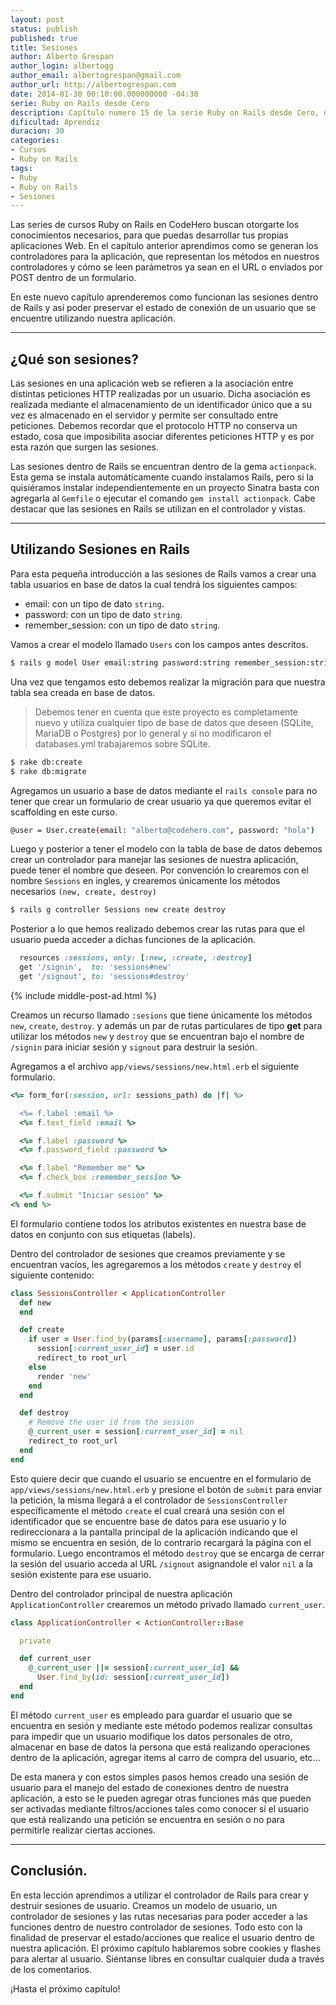 ```yaml
---
layout: post
status: publish
published: true
title: Sesiones
author: Alberto Grespan
author_login: albertogg
author_email: albertogrespan@gmail.com
author_url: http://albertogrespan.com
date: 2014-01-30 00:10:00.000000000 -04:30
serie: Ruby on Rails desde Cero
description: Capítulo numero 15 de la serie Ruby on Rails desde Cero, donde aprenderemos sobre sesiones, como crearlas y destruirlas para guardar el estado de un usuario
dificultad: Aprendiz
duracion: 30
categories:
- Cursos
- Ruby on Rails
tags:
- Ruby
- Ruby on Rails
- Sesiones
---
```

Las series de cursos Ruby on Rails en CodeHero buscan otorgarte los conocimientos necesarios, para que puedas desarrollar tus propias aplicaciones Web. En el capítulo anterior aprendimos como se generan los controladores para la aplicación, que representan los métodos en nuestros controladores y cómo se leen parámetros ya sean en el URL o enviados por POST dentro de un formulario.

En este nuevo capítulo aprenderemos como funcionan las sesiones dentro de Rails y así poder preservar el estado de conexión de un usuario que se encuentre utilizando nuestra aplicación.

* * *

## ¿Qué son sesiones?

Las sesiones en una aplicación web se refieren a la asociación entre distintas peticiones HTTP realizadas por un usuario. Dicha asociación es realizada mediante el almacenamiento de un identificador único que a su vez es almacenado en el servidor y permite ser consultado entre peticiones. Debemos recordar que el protocolo HTTP no conserva un estado, cosa que imposibilita asociar diferentes peticiones HTTP y es por esta razón que surgen las sesiones.

Las sesiones dentro de Rails se encuentran dentro de la gema `actionpack`. Esta gema se instala automáticamente cuando instalamos Rails, pero si la quisiéramos instalar independientemente en un proyecto Sinatra basta con agregarla al `Gemfile` o ejecutar el comando `gem install actionpack`. Cabe destacar que las sesiones en Rails se utilizan en el controlador y vistas.

* * *

## Utilizando Sesiones en Rails

Para esta pequeña introducción a las sesiones de Rails vamos a crear una tabla usuarios en base de datos la cual tendrá los siguientes campos:

- email: con un tipo de dato `string`.
- password: con un tipo de dato `string`.
- remember_session: con un tipo de dato `string`.

Vamos a crear el modelo llamado `Users` con los campos antes descritos.

```sh
$ rails g model User email:string password:string remember_session:string
```

Una vez que tengamos esto debemos realizar la migración para que nuestra tabla sea creada en base de datos.

> Debemos tener en cuenta que este proyecto es completamente nuevo y utiliza cualquier tipo de base de datos que deseen (SQLite, MariaDB o Postgres) por lo general y si no modificaron el databases.yml trabajaremos sobre SQLite.

```sh
$ rake db:create
$ rake db:migrate
```

Agregamos un usuario a base de datos mediante el `rails console` para no tener que crear un formulario de crear usuario ya que queremos evitar el scaffolding en este curso.

```sh
@user = User.create(email: "alberto@codehero.com", password: "hola")
```

Luego y posterior a tener el modelo con la tabla de base de datos debemos crear un controlador para manejar las sesiones de nuestra aplicación, puede tener el nombre que deseen. Por convención lo crearemos con el nombre `Sessions` en ingles, y crearemos únicamente los métodos necesarios `(new, create, destroy)`

```sh
$ rails g controller Sessions new create destroy
```

Posterior a lo que hemos realizado debemos crear las rutas para que el usuario pueda acceder a dichas funciones de la aplicación.

```ruby
  resources :sessions, only: [:new, :create, :destroy]
  get '/signin',  to: 'sessions#new'
  get '/signout', to: 'sessions#destroy'
```

{% include middle-post-ad.html %}

Creamos un recurso llamado `:sesions` que tiene únicamente los métodos `new`, `create`, `destroy`. y además un par de rutas particulares de tipo **get** para utilizar los métodos `new` y `destroy` que se encuentran bajo el nombre de `/signin` para iniciar sesión y `signout` para destruir la sesión.

Agregamos a el archivo `app/views/sessions/new.html.erb` el siguiente formulario.

```ruby
<%= form_for(:session, url: sessions_path) do |f| %>

  <%= f.label :email %>
  <%= f.text_field :email %>

  <%= f.label :password %>
  <%= f.password_field :password %>

  <%= f.label "Remember me" %>
  <%= f.check_box :remember_session %>

  <%= f.submit "Iniciar sesión" %>
<% end %>
```

El formulario contiene todos los atributos existentes en nuestra base de datos en conjunto con sus etiquetas (labels).

Dentro del controlador de sesiones que creamos previamente y se encuentran vacíos, les agregaremos a los métodos `create` y `destroy` el siguiente contenido:

```ruby
class SessionsController < ApplicationController
  def new
  end

  def create
    if user = User.find_by(params[:username], params[:password])
      session[:current_user_id] = user.id
      redirect_to root_url
    else
      render 'new'
    end
  end

  def destroy
    # Remove the user id from the session
    @_current_user = session[:current_user_id] = nil
    redirect_to root_url
  end
end
```

Esto quiere decir que cuando el usuario se encuentre en el formulario de `app/views/sessions/new.html.erb` y presione el botón de `submit` para enviar la petición, la misma llegará a el controlador de `SessionsController` específicamente el método `create` el cual creará una sesión con el identificador que se encuentre base de datos para ese usuario y lo redireccionara a la pantalla principal de la aplicación indicando que el mismo se encuentra en sesión, de lo contrario recargará la página con el formulario. Luego encontramos el método `destroy` que se encarga de cerrar la sesión del usuario acceda al URL `/signout` asignandole el valor `nil` a la sesión existente para ese usuario.

Dentro del controlador principal de nuestra aplicación `ApplicationController` crearemos un método privado llamado `current_user`.

```ruby
class ApplicationController < ActionController::Base

  private

  def current_user
    @_current_user ||= session[:current_user_id] &&
      User.find_by(id: session[:current_user_id])
  end
end
```

El método `current_user` es empleado para guardar el usuario que se encuentra en sesión y mediante este método podemos realizar consultas para impedir que un usuario modifique los datos personales de otro, almacenar en base de datos la persona que está realizando operaciones dentro de la aplicación, agregar items al carro de compra del usuario, etc...

De esta manera y con estos simples pasos hemos creado una sesión de usuario para el manejo del estado de conexiones dentro de nuestra aplicación, a esto se le pueden agregar otras funciones más que pueden ser activadas mediante filtros/acciones tales como conocer si el usuario que está realizando una petición se encuentra en sesión o no para permitirle realizar ciertas acciones.

* * *

## Conclusión.

En esta lección aprendimos a utilizar el controlador de Rails para crear y destruir sesiones de usuario. Creamos un modelo de usuario, un controlador de sesiones y las rutas necesarias para poder acceder a las funciones dentro de nuestro controlador de sesiones. Todo esto con la finalidad de preservar el estado/acciones que realice el usuario dentro de nuestra aplicación. El próximo capítulo hablaremos sobre cookies y flashes para alertar al usuario. Siéntanse libres en consultar cualquier duda a través de los comentarios.

¡Hasta el próximo capítulo!
